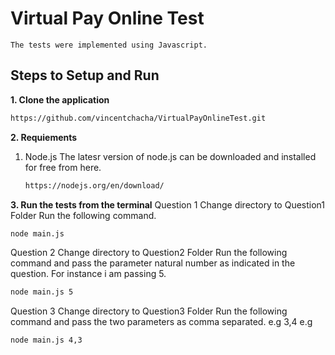 # Virtual Pay Online Test
    The tests were implemented using Javascript.

## Steps to Setup and Run

**1. Clone the application**

```bash
https://github.com/vincentchacha/VirtualPayOnlineTest.git
```

**2. Requiements**

 1. Node.js
 The latesr version of node.js can be downloaded and  installed for free from here.
    ```bash
    https://nodejs.org/en/download/
    ```

**3. Run the tests from the terminal**
Question 1
Change directory to Question1 Folder
 Run the following command.
 ```bash
node main.js
```
Question 2
Change directory to Question2 Folder
 Run the following command and pass the parameter natural number as indicated in the question. For instance i am passing 5.
 ```bash
node main.js 5
```

Question 3
Change directory to Question3 Folder
 Run the following command and pass the two parameters as comma separated. e.g 3,4   e.g
 ```bash
node main.js 4,3
```



